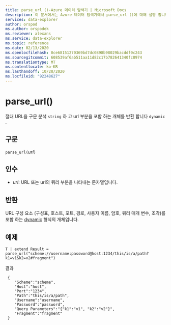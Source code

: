 ```yaml
---
title: parse_url ()-Azure 데이터 탐색기 | Microsoft Docs
description: 이 문서에서는 Azure 데이터 탐색기에서 parse_url ()에 대해 설명 합니다.
services: data-explorer
author: orspod
ms.author: orspodek
ms.reviewer: alexans
ms.service: data-explorer
ms.topic: reference
ms.date: 02/13/2020
ms.openlocfilehash: 0ce68151270369bd7dc0898b98029bacddf0c243
ms.sourcegitcommit: 608539af6ab511aa11d82c17b782641340fc8974
ms.translationtype: MT
ms.contentlocale: ko-KR
ms.lasthandoff: 10/20/2020
ms.locfileid: "92248627"
---
```

# <a name="parse_url"></a>parse_url()

절대 URL을 구문 분석 `string` 하 고 url 부분을 포함 하는 개체를 반환 합니다 `dynamic` .


## <a name="syntax"></a>구문

`parse_url(`*url*`)`

## <a name="arguments"></a>인수

* *url*: URL 또는 url의 쿼리 부분을 나타내는 문자열입니다.

## <a name="returns"></a>반환

URL 구성 요소 (구성표, 호스트, 포트, 경로, 사용자 이름, 암호, 쿼리 매개 변수, 조각)를 포함 하는 [dynamic](./scalar-data-types/dynamic.md) 형식의 개체입니다.

## <a name="example"></a>예제

```kusto
T | extend Result = parse_url("scheme://username:password@host:1234/this/is/a/path?k1=v1&k2=v2#fragment")
```

결과

```
 {
    "Scheme":"scheme",
    "Host":"host",
    "Port":"1234",
    "Path":"this/is/a/path",
    "Username":"username",
    "Password":"password",
    "Query Parameters":"{"k1":"v1", "k2":"v2"}",
    "Fragment":"fragment"
 }
```